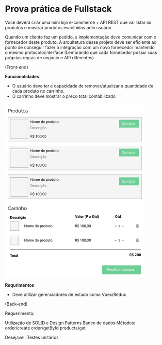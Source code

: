 # Prova prática de Fullstack

Você deverá criar uma mini loja e-commerce + API REST que vai listar os produtos e mostrar produtos escolhidos pelo usuário.

Quando um cliente faz um pedido, a implementação deve comunicar com o fornecedor deste produto. A arquitetura desse projeto deve ser eficiente ao ponto de conseguir fazer a integração com um novo fornecedor mantendo o mesmo protocolo/interface (Lembrando que cada fornecedor possui suas próprias regras de negócio e API diferentes).

(Front-end)

**Funcionalidades**

- O usuário deve ter a capacidade de remover/atualizar a quantidade de cada produto no carrinho. 
- O carrinho deve mostrar o preço total contabilizado

![cart](image1.png)

**Requrimentos**

- Deve utilizar gerenciadores de estado como Vuex/Redux



(Back-end)

Requerimento:

Utilização de SOLID e Design Patterns
Banco de dados
Métodos:
order/create
order/getById
products/get

Desejavel:
Testes unitários


